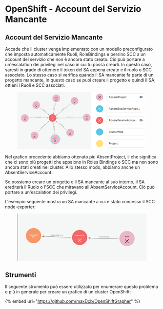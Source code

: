 # OpenShift - Account del Servizio Mancante

## Account del Servizio Mancante

Accade che il cluster venga implementato con un modello preconfigurato che imposta automaticamente Ruoli, RoleBindings e persino SCC a un account del servizio che non è ancora stato creato. Ciò può portare a un'escalation dei privilegi nel caso in cui tu possa crearli. In questo caso, saresti in grado di ottenere il token del SA appena creato e il ruolo o SCC associato. Lo stesso caso si verifica quando il SA mancante fa parte di un progetto mancante, in questo caso se puoi creare il progetto e quindi il SA, ottieni i Ruoli e SCC associati.

<figure><img src="../../../.gitbook/assets/openshift-missing-service-account-image1.png" alt=""><figcaption></figcaption></figure>

Nel grafico precedente abbiamo ottenuto più AbsentProject, il che significa che ci sono più progetti che appaiono in Roles Bindings o SCC ma non sono ancora stati creati nel cluster. Allo stesso modo, abbiamo anche un AbsentServiceAccount.

Se possiamo creare un progetto e il SA mancante al suo interno, il SA erediterà il Ruolo o l'SCC che miravano all'AbsentServiceAccount. Ciò può portare a un'escalation dei privilegi.

L'esempio seguente mostra un SA mancante a cui è stato concesso il SCC node-exporter:

<figure><img src="../../../.gitbook/assets/openshift-missing-service-account-image2.png" alt=""><figcaption></figcaption></figure>

## Strumenti

Il seguente strumento può essere utilizzato per enumerare questo problema e più in generale per creare un grafico di un cluster OpenShift:

{% embed url="https://github.com/maxDcb/OpenShiftGrapher" %}
